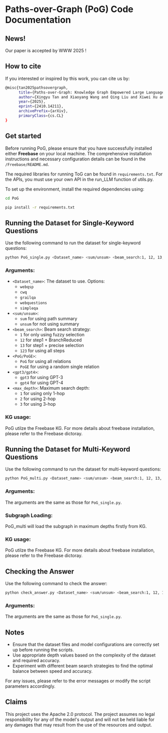 # Paths-over-Graph (PoG) Code Documentation

## News!
Our paper is accepted by WWW 2025 ! 

## How to cite
If you interested or inspired by this work, you can cite us by:
```sh
@misc{tan2025pathsovergraph,
      title={Paths-over-Graph: Knowledge Graph Empowered Large Language Model Reasoning}, 
      author={Xingyu Tan and Xiaoyang Wang and Qing Liu and Xiwei Xu and Xin Yuan and Wenjie Zhang},
      year={2025},
      eprint={2410.14211},
      archivePrefix={arXiv},
      primaryClass={cs.CL}
}
```

## Get started
Before running PoG, please ensure that you have successfully installed either **Freebase** on your local machine. The comprehensive installation instructions and necessary configuration details can be found in the `/Freebase/README.md`.

The required libraries for running ToG can be found in `requirements.txt`.
For the APIs, you must use your own API in the run_LLM function of utils.py.

To set up the environment, install the required dependencies using:

```bash
cd PoG
```

```bash
pip install -r requirements.txt
```


## Running the Dataset for Single-Keyword Questions

Use the following command to run the dataset for single-keyword questions:

```bash
python PoG_single.py <Dataset_name> <sum/unsum> <beam_search:1, 12, 13, 123> <PoG/PoGE> <gpt3/gpt4> <max_depth 1/2/3>
```

### Arguments:
- `<Dataset_name>`: The dataset to use. Options:
  - `webqsp`
  - `cwq`
  - `grailqa`
  - `webquestions`
  - `simpleqa`
- `<sum/unsum>`: 
  - `sum` for using path summary
  - `unsum` for not using summary
- `<beam_search>`: Beam search strategy:
  - `1` for only using fuzzy selection
  - `12` for step1 + BranchReduced
  - `13` for step1 + precise selection
  - `123` for using all steps
- `<PoG/PoGE>`:
  - `PoG` for using all relations
  - `PoGE` for using a random single relation
- `<gpt3/gpt4>`:
  - `gpt3` for using GPT-3
  - `gpt4` for using GPT-4
- `<max_depth>`: Maximum search depth:
  - `1` for using only 1-hop
  - `2` for using 2-hop
  - `3` for using 3-hop

### KG usage:
PoG utilze the Freebase KG. For more details about freebase installation, please refer to the Freebase dictoray.

## Running the Dataset for Multi-Keyword Questions

Use the following command to run the dataset for multi-keyword questions:

```bash
python PoG_multi.py <Dataset_name> <sum/unsum> <beam_search:1, 12, 13, 123> <PoG/PoGE> <gpt3/gpt4> <max_depth 1/2/3>
```

### Arguments:
The arguments are the same as those for `PoG_single.py`.

### Subgraph Loading:
PoG_multi will load the subgraph in maximum depths firstly from KG.
### KG usage:
PoG utilze the Freebase KG. For more details about freebase installation, please refer to the Freebase dictoray.
## Checking the Answer

Use the following command to check the answer:

```bash
python check_answer.py <Dataset_name> <sum/unsum> <beam_search:1, 12, 13, 123> <PoG/PoGE> <gpt3/gpt4> <max_depth 1/2/3>
```

### Arguments:
The arguments are the same as those for `PoG_single.py`.

## Notes
- Ensure that the dataset files and model configurations are correctly set up before running the scripts.
- Use appropriate depth values based on the complexity of the dataset and required accuracy.
- Experiment with different beam search strategies to find the optimal balance between speed and accuracy.

For any issues, please refer to the error messages or modify the script parameters accordingly.

## Claims
This project uses the Apache 2.0 protocol. The project assumes no legal responsibility for any of the model's output and will not be held liable for any damages that may result from the use of the resources and output.

